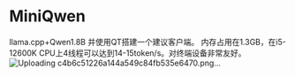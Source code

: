 # MiniQwen
llama.cpp+Qwen1.8B
并使用QT搭建一个建议客户端。
内存占用在1.3GB，在i5-12600K CPU上4线程可以达到14-15token/s。对终端设备非常友好。
![Uploading c4b6c51226a144a549c84fb535e6470.png…]()
